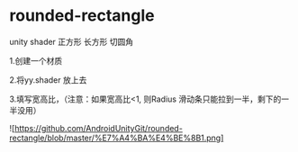 # rounded-rectangle
unity shader 正方形 长方形 切圆角

1.创建一个材质


2.将yy.shader 放上去


3.填写宽高比，（注意：如果宽高比<1, 则Radius 滑动条只能拉到一半，剩下的一半没用）


![https://github.com/AndroidUnityGit/rounded-rectangle/blob/master/%E7%A4%BA%E4%BE%8B1.png]
